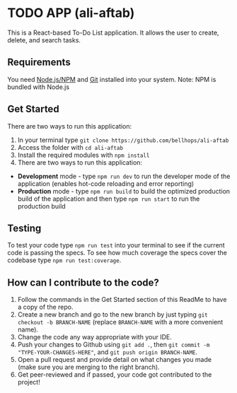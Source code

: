 # TODO APP (ali-aftab)

This is a React-based To-Do List application. It allows the user to create, delete, and search tasks.

## Requirements

You need [Node.js/NPM](https://nodejs.org/) and [Git](https://git-scm.com/) installed into your system. Note: NPM is bundled with Node.js

## Get Started

There are two ways to run this application:

1. In your terminal type `git clone https://github.com/bellhops/ali-aftab`
2. Access the folder with `cd ali-aftab`
3. Install the required modules with `npm install`
4. There are two ways to run this application:

- **Development** mode - type `npm run dev` to run the developer mode of the application (enables hot-code reloading and error reporting)
- **Production** mode - type `npm run build` to build the optimized production build of the application and then type `npm run start` to run the production build

## Testing

To test your code type `npm run test` into your terminal to see if the current code is passing the specs.
To see how much coverage the specs cover the codebase type `npm run test:coverage`.

## How can I contribute to the code?

1. Follow the commands in the Get Started section of this ReadMe to have a copy of the repo.
2. Create a new branch and go to the new branch by just typing `git checkout -b BRANCH-NAME` (replace `BRANCH-NAME` with a more convenient name).
3. Change the code any way appropriate with your IDE.
4. Push your changes to Github using `git add .`, then `git commit -m "TYPE-YOUR-CHANGES-HERE"`, and `git push origin BRANCH-NAME`.
5. Open a pull request and provide detail on what changes you made (make sure you are merging to the right branch).
6. Get peer-reviewed and if passed, your code got contributed to the project!
